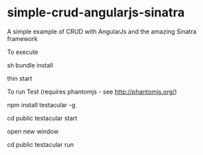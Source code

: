 simple-crud-angularjs-sinatra
=============================

A simple example of CRUD with AngularJs and the amazing Sinatra framework

To execute

sh bundle install

thin start

To run Test (requires phantomjs - see http://phantomjs.org/)

 npm install testacular -g

 cd public testacular start

 open new window

 cd public testacular run

